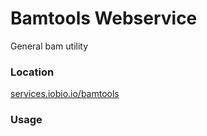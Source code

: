 # Bamtools Webservice
General bam utility

### Location
[services.iobio.io/bamtools](http://services.iobio.io/bamtools)

### Usage
